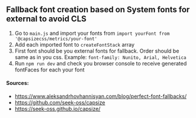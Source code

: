 ## Fallback font creation based on System fonts for external to avoid CLS

1. Go to `main.js` and import your fonts from `import yourFont from '@capsizecss/metrics/your-font'`
2. Add each imported font to `createFontStack` array
3. First font should be you external fonts for fallback. Order should be same as in you css. Example: `font-family: Nunito, Arial, Helvetica`
3. Run `npm run dev` and check you browser console to receive generated fontFaces for each your font

#### Sources:
- https://www.aleksandrhovhannisyan.com/blog/perfect-font-fallbacks/
- https://github.com/seek-oss/capsize
- https://seek-oss.github.io/capsize/